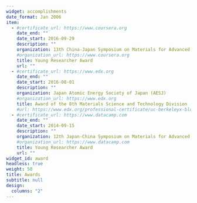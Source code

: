 ```yaml
---
widget: accomplishments
date_format: Jan 2006
item:
  - #certificate_url: https://www.coursera.org
    date_end: ""
    date_start: 2016-09-29
    description: ""
    organization: 13th China-Japan Symposium on Materials for Advanced Energy Systems and Fission & Fusion Engineering
    #organization_url: https://www.coursera.org
    title: Young Researcher Award
    url: ""
  - #certificate_url: https://www.edx.org
    date_end: ""
    date_start: 2016-08-01
    description: ""
    organization: Japan Atomic Energy Society of Japan (AESJ)
    #organization_url: https://www.edx.org
    title: Award of the 8th Materials Science and Technology Division
    #url: https://www.edx.org/professional-certificate/uc-berkeleyx-blockchain-fundamentals
  - #certificate_url: https://www.datacamp.com
    date_end: ""
    date_start: 2014-09-15
    description: ""
    organization: 12th Japan-China Symposium on Materials for Advanced Energy Systems and Fission & Fusion Engineering
    #organization_url: https://www.datacamp.com
    title: Young Researcher Award
    url: ""
widget_id: award
headless: true
weight: 50
title: Awards
subtitle: null
design:
  columns: "2"
---
```

